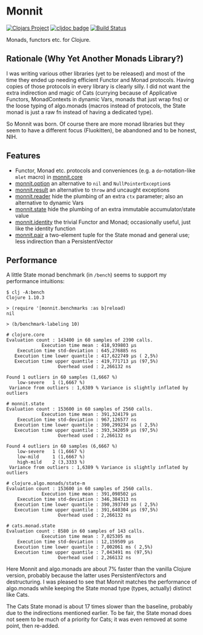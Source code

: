 # Monnit

[![Clojars Project](https://img.shields.io/clojars/v/com.deepbeginnings/monnit.svg)](https://clojars.org/com.deepbeginnings/monnit)
[![cljdoc badge](https://cljdoc.org/badge/com.deepbeginnings/monnit)](https://cljdoc.org/d/com.deepbeginnings/monnit/CURRENT)
[![Build Status](https://img.shields.io/github/workflow/status/nilern/monnit/Run%20tests.svg)](https://github.com/nilern/monnit/actions)

Monads, functors etc. for Clojure.

## Rationale (Why Yet Another Monads Library?)

I was writing various other libraries (yet to be released) and most of the time
they ended up needing efficient Functor and Monad protocols. Having copies of
those protocols in every library is clearly silly. I did not want the extra
indirection and magic of Cats (currying because of Applicative Functors,
MonadContexts in dynamic Vars, monads that just wrap fns) or the loose typing
of algo.monads (macros instead of protocols, the State monad is just a raw fn
instead of having a dedicated type).

So Monnit was born. Of course there are more monad libraries but they seem to
have a different focus (Fluokitten), be abandoned and to be honest, NIH.

## Features

* Functor, Monad etc. protocols and conveniences (e.g. a `do`-notation-like
  `mlet` macro) in [monnit.core](https://cljdoc.org/d/com.deepbeginnings/monnit/CURRENT/api/monnit.core)
* [monnit.option](https://cljdoc.org/d/com.deepbeginnings/monnit/CURRENT/api/monnit.option)
  an alternative to `nil` and `NullPointerException`s
* [monnit.result](https://cljdoc.org/d/com.deepbeginnings/monnit/CURRENT/api/monnit.result)
  an alternative to `throw` and uncaught exceptions
* [monnit.reader](https://cljdoc.org/d/com.deepbeginnings/monnit/CURRENT/api/monnit.reader)
  hide the plumbing of an extra `ctx` parameter; also an alternative to dynamic Vars
* [monnit.state](https://cljdoc.org/d/com.deepbeginnings/monnit/CURRENT/api/monnit.state)
  hide the plumbing of an extra immutable accumulator/state value
* [monnit.identity](https://cljdoc.org/d/com.deepbeginnings/monnit/CURRENT/api/monnit.identity)
  the trivial Functor and Monad; occasionally useful, just like the identity function
* [monnit.pair](https://cljdoc.org/d/com.deepbeginnings/monnit/CURRENT/api/monnit.pair)
  a two-element tuple for the State monad and general use; less indirection than a PersistentVector

## Performance

A little State monad benchmark (in `/bench`) seems to support my performance
intuitions:

```
$ clj -A:bench
Clojure 1.10.3

> (require '[monnit.benchmarks :as b]reload)
nil

> (b/benchmark-labeling 10)

# clojure.core
Evaluation count : 143400 in 60 samples of 2390 calls.
             Execution time mean : 418,939803 µs
    Execution time std-deviation : 645,276885 ns
   Execution time lower quantile : 417,622749 µs ( 2,5%)
   Execution time upper quantile : 419,771713 µs (97,5%)
                   Overhead used : 2,266132 ns

Found 1 outliers in 60 samples (1,6667 %)
	low-severe	 1 (1,6667 %)
 Variance from outliers : 1,6389 % Variance is slightly inflated by outliers

# monnit.state
Evaluation count : 153600 in 60 samples of 2560 calls.
             Execution time mean : 391,324179 µs
    Execution time std-deviation : 967,126577 ns
   Execution time lower quantile : 390,299234 µs ( 2,5%)
   Execution time upper quantile : 393,342059 µs (97,5%)
                   Overhead used : 2,266132 ns

Found 4 outliers in 60 samples (6,6667 %)
	low-severe	 1 (1,6667 %)
	low-mild	 1 (1,6667 %)
	high-mild	 2 (3,3333 %)
 Variance from outliers : 1,6389 % Variance is slightly inflated by outliers

# clojure.algo.monads/state-m
Evaluation count : 153600 in 60 samples of 2560 calls.
             Execution time mean : 391,098502 µs
    Execution time std-deviation : 346,384313 ns
   Execution time lower quantile : 390,393749 µs ( 2,5%)
   Execution time upper quantile : 391,640304 µs (97,5%)
                   Overhead used : 2,266132 ns

# cats.monad.state
Evaluation count : 8580 in 60 samples of 143 calls.
             Execution time mean : 7,025305 ms
    Execution time std-deviation : 12,159509 µs
   Execution time lower quantile : 7,002061 ms ( 2,5%)
   Execution time upper quantile : 7,043491 ms (97,5%)
                   Overhead used : 2,266132 ns
```

Here Monnit and algo.monads are about 7% faster than the vanilla Clojure
version, probably because the latter uses PersistentVectors and destructuring.
I was pleased to see that Monnit matches the performance of algo.monads while
keeping the State monad type (types, actually) distinct like Cats.

The Cats State monad is about 17 times slower than the baseline, probably due
to the indirections mentioned earlier. To be fair, the State monad does not
seem to be much of a priority for Cats; it was even removed at some point, then
re-added.

